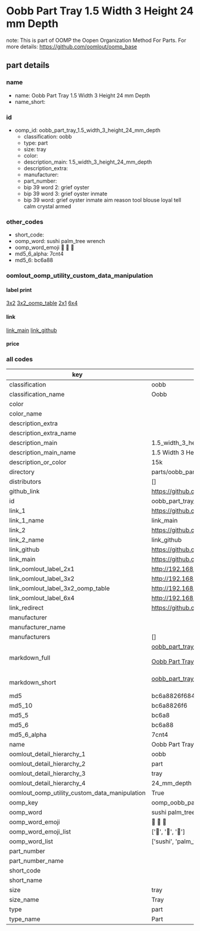 # Oobb Part Tray 1.5 Width 3 Height 24 mm Depth  

note: This is part of OOMP the Oopen Organization Method For Parts. For more details: https://github.com/oomlout/oomp_base

##  part details
  







### name
* name: Oobb Part Tray 1.5 Width 3 Height 24 mm Depth
* name_short: 
### id
* oomp_id: oobb_part_tray_1.5_width_3_height_24_mm_depth
  * classification: oobb
  * type: part
  * size: tray
  * color: 
  * description_main: 1.5_width_3_height_24_mm_depth
  * description_extra: 
  * manufacturer: 
  * part_number: 
  * bip 39 word 2: grief oyster
  * bip 39 word 3: grief oyster inmate
  * bip 39 word: grief oyster inmate aim reason tool blouse loyal tell calm crystal armed

### other_codes
* short_code: 
* oomp_word: sushi palm_tree wrench
* oomp_word_emoji :sushi: :palm_tree: :wrench:
* md5_6_alpha: 7cnt4
* md5_6: bc6a88






### oomlout_oomp_utility_custom_data_manipulation
#### label print
[3x2](http://192.168.1.245:1112/?label=oomp%207cnt4)
[3x2_oomp_table](http://192.168.1.108:1112/?label=oomp%207cnt4)
[2x1](http://192.168.1.242:1112/?label=oomp%207cnt4)
[6x4](http://192.168.1.55:1112/?label=oomp%207cnt4)    

#### link

[link_main](https://github.com/oomlout/oomlout_oomp_version_1_messy/tree/main/parts/oobb_part_tray_1.5_width_3_height_24_mm_depth) [link_github](https://github.com/oomlout/oomlout_oomp_version_1_messy/tree/main/parts/oobb_part_tray_1.5_width_3_height_24_mm_depth)                             

#### price







### all codes 
| key | value |  
| --- | --- |  
| classification | oobb |  
| classification_name | Oobb |  
| color |  |  
| color_name |  |  
| description_extra |  |  
| description_extra_name |  |  
| description_main | 1.5_width_3_height_24_mm_depth |  
| description_main_name | 1.5 Width 3 Height 24 mm Depth |  
| description_or_color | 15k |  
| directory | parts/oobb_part_tray_1.5_width_3_height_24_mm_depth |  
| distributors | [] |  
| github_link | https://github.com/oomlout/oomlout_oomp_part_src/tree/main/parts/oobb_part_tray_1.5_width_3_height_24_mm_depth |  
| id | oobb_part_tray_1.5_width_3_height_24_mm_depth |  
| link_1 | https://github.com/oomlout/oomlout_oomp_version_1_messy/tree/main/parts/oobb_part_tray_1.5_width_3_height_24_mm_depth |  
| link_1_name | link_main |  
| link_2 | https://github.com/oomlout/oomlout_oomp_version_1_messy/tree/main/parts/oobb_part_tray_1.5_width_3_height_24_mm_depth |  
| link_2_name | link_github |  
| link_github | https://github.com/oomlout/oomlout_oomp_version_1_messy/tree/main/parts/oobb_part_tray_1.5_width_3_height_24_mm_depth |  
| link_main | https://github.com/oomlout/oomlout_oomp_version_1_messy/tree/main/parts/oobb_part_tray_1.5_width_3_height_24_mm_depth |  
| link_oomlout_label_2x1 | http://192.168.1.242:1112/?label=oomp%207cnt4 |  
| link_oomlout_label_3x2 | http://192.168.1.245:1112/?label=oomp%207cnt4 |  
| link_oomlout_label_3x2_oomp_table | http://192.168.1.108:1112/?label=oomp%207cnt4 |  
| link_oomlout_label_6x4 | http://192.168.1.55:1112/?label=oomp%207cnt4 |  
| link_redirect | https://github.com/oomlout/oomlout_oomp_version_1_messy/tree/main/parts/oobb_part_tray_1.5_width_3_height_24_mm_depth |  
| manufacturer |  |  
| manufacturer_name |  |  
| manufacturers | [] |  
| markdown_full | [oobb_part_tray_1.5_width_3_height_24_mm_depth](none)<br>[](none)<br>[Oobb Part Tray 1.5 Width 3 Height 24 Mm Depth](none)<br><br> |  
| markdown_short | [oobb_part_tray_1.5_width_3_height_24_mm_depth](none)<br><br> |  
| md5 | bc6a8826f684830792d98054e8a79b34 |  
| md5_10 | bc6a8826f6 |  
| md5_5 | bc6a8 |  
| md5_6 | bc6a88 |  
| md5_6_alpha | 7cnt4 |  
| name | Oobb Part Tray 1.5 Width 3 Height 24 mm Depth |  
| oomlout_detail_hierarchy_1 | oobb |  
| oomlout_detail_hierarchy_2 | part |  
| oomlout_detail_hierarchy_3 | tray |  
| oomlout_detail_hierarchy_4 | 24_mm_depth |  
| oomlout_oomp_utility_custom_data_manipulation | True |  
| oomp_key | oomp_oobb_part_tray_1.5_width_3_height_24_mm_depth |  
| oomp_word | sushi palm_tree wrench |  
| oomp_word_emoji | :sushi: :palm_tree: :wrench: |  
| oomp_word_emoji_list | [':sushi:', ':palm_tree:', ':wrench:'] |  
| oomp_word_list | ['sushi', 'palm_tree', 'wrench'] |  
| part_number |  |  
| part_number_name |  |  
| short_code |  |  
| short_name |  |  
| size | tray |  
| size_name | Tray |  
| type | part |  
| type_name | Part |  
